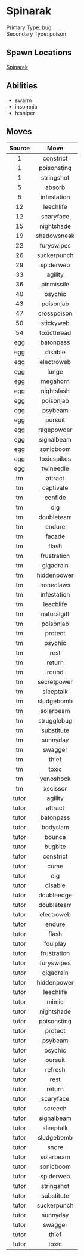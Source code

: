 # Spinarak  
Primary Type: bug  
Secondary Type: poison  
  
## Spawn Locations  
[Spinarak](/data/spawn_presets/spinarak.md)  
  
## Abilities  
  * swarm
  * insomnia
  * h:sniper
  
  
## Moves  
  
| Source | Move |  
|:---:|:---:|  
| 1 | constrict |  
| 1 | poisonsting |  
| 1 | stringshot |  
| 5 | absorb |  
| 8 | infestation |  
| 12 | leechlife |  
| 12 | scaryface |  
| 15 | nightshade |  
| 19 | shadowsneak |  
| 22 | furyswipes |  
| 26 | suckerpunch |  
| 29 | spiderweb |  
| 33 | agility |  
| 36 | pinmissile |  
| 40 | psychic |  
| 43 | poisonjab |  
| 47 | crosspoison |  
| 50 | stickyweb |  
| 54 | toxicthread |  
| egg | batonpass |  
| egg | disable |  
| egg | electroweb |  
| egg | lunge |  
| egg | megahorn |  
| egg | nightslash |  
| egg | poisonjab |  
| egg | psybeam |  
| egg | pursuit |  
| egg | ragepowder |  
| egg | signalbeam |  
| egg | sonicboom |  
| egg | toxicspikes |  
| egg | twineedle |  
| tm | attract |  
| tm | captivate |  
| tm | confide |  
| tm | dig |  
| tm | doubleteam |  
| tm | endure |  
| tm | facade |  
| tm | flash |  
| tm | frustration |  
| tm | gigadrain |  
| tm | hiddenpower |  
| tm | honeclaws |  
| tm | infestation |  
| tm | leechlife |  
| tm | naturalgift |  
| tm | poisonjab |  
| tm | protect |  
| tm | psychic |  
| tm | rest |  
| tm | return |  
| tm | round |  
| tm | secretpower |  
| tm | sleeptalk |  
| tm | sludgebomb |  
| tm | solarbeam |  
| tm | strugglebug |  
| tm | substitute |  
| tm | sunnyday |  
| tm | swagger |  
| tm | thief |  
| tm | toxic |  
| tm | venoshock |  
| tm | xscissor |  
| tutor | agility |  
| tutor | attract |  
| tutor | batonpass |  
| tutor | bodyslam |  
| tutor | bounce |  
| tutor | bugbite |  
| tutor | constrict |  
| tutor | curse |  
| tutor | dig |  
| tutor | disable |  
| tutor | doubleedge |  
| tutor | doubleteam |  
| tutor | electroweb |  
| tutor | endure |  
| tutor | flash |  
| tutor | foulplay |  
| tutor | frustration |  
| tutor | furyswipes |  
| tutor | gigadrain |  
| tutor | hiddenpower |  
| tutor | leechlife |  
| tutor | mimic |  
| tutor | nightshade |  
| tutor | poisonsting |  
| tutor | protect |  
| tutor | psybeam |  
| tutor | psychic |  
| tutor | pursuit |  
| tutor | refresh |  
| tutor | rest |  
| tutor | return |  
| tutor | scaryface |  
| tutor | screech |  
| tutor | signalbeam |  
| tutor | sleeptalk |  
| tutor | sludgebomb |  
| tutor | snore |  
| tutor | solarbeam |  
| tutor | sonicboom |  
| tutor | spiderweb |  
| tutor | stringshot |  
| tutor | substitute |  
| tutor | suckerpunch |  
| tutor | sunnyday |  
| tutor | swagger |  
| tutor | thief |  
| tutor | toxic |  
  
